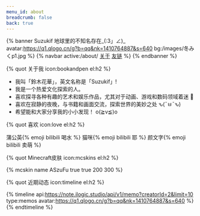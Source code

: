 ```yaml
---
menu_id: about
breadcrumb: false
back: true
---
```

{% banner Suzukif 地球里的不知名存在_(:3」∠)_ avatar:https://q1.qlogo.cn/g?b=qq&nk=1410764887&s=640 bg:/images/冬みくp1.jpg %}
{% navbar active:/about/ [关于](/about/) [友链](/links/) %}
{% endbanner %}

{% quot 关于我 icon:bookandpen el:h2 %}

- 我叫「鈴木花華」，英文名称是「Suzukif」!
- 我是一个热爱文化探索的人。
- 喜欢探寻各种有趣的艺术和娱乐作品，尤其对于动画、游戏和数码领域着迷 🎉
- 喜欢在寂静的夜晚，与书籍和画面交流，探索世界的美妙之处 ԅ(¯ㅂ¯ԅ)
- 希望能和大家分享我的小小发现！ o(≧v≦)o

{% quot 喜欢 icon:love el:h2 %}

蒲公英{% emoji bilibili 喝水 %}
猫咪{% emoji bilibili 耶 %}
颜文字{% emoji bilibili 卖萌 %}

{% quot Minecraft皮肤 icon:mcskins el:h2 %}

{% mcskin name ASzuFu true true 200 300 %}

{% quot 近期动态 icon:timeline el:h2 %}

{% timeline api:https://note.ilogic.studio/api/v1/memo?creatorId=2&limit=10 type:memos avatar:https://q1.qlogo.cn/g?b=qq&nk=1410764887&s=640 %}
{% endtimeline %}


